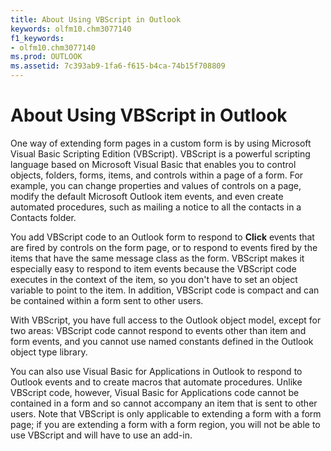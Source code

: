 ```yaml
---
title: About Using VBScript in Outlook
keywords: olfm10.chm3077140
f1_keywords:
- olfm10.chm3077140
ms.prod: OUTLOOK
ms.assetid: 7c393ab9-1fa6-f615-b4ca-74b15f708809
---
```



# About Using VBScript in Outlook

One way of extending form pages in a custom form is by using Microsoft Visual Basic Scripting Edition (VBScript). VBScript is a powerful scripting language based on Microsoft Visual Basic that enables you to control objects, folders, forms, items, and controls within a page of a form. For example, you can change properties and values of controls on a page, modify the default Microsoft Outlook item events, and even create automated procedures, such as mailing a notice to all the contacts in a Contacts folder.

You add VBScript code to an Outlook form to respond to  **Click** events that are fired by controls on the form page, or to respond to events fired by the items that have the same message class as the form. VBScript makes it especially easy to respond to item events because the VBScript code executes in the context of the item, so you don't have to set an object variable to point to the item. In addition, VBScript code is compact and can be contained within a form sent to other users.

With VBScript, you have full access to the Outlook object model, except for two areas: VBScript code cannot respond to events other than item and form events, and you cannot use named constants defined in the Outlook object type library.

You can also use Visual Basic for Applications in Outlook to respond to Outlook events and to create macros that automate procedures. Unlike VBScript code, however, Visual Basic for Applications code cannot be contained in a form and so cannot accompany an item that is sent to other users. Note that VBScript is only applicable to extending a form with a form page; if you are extending a form with a form region, you will not be able to use VBScript and will have to use an add-in.

